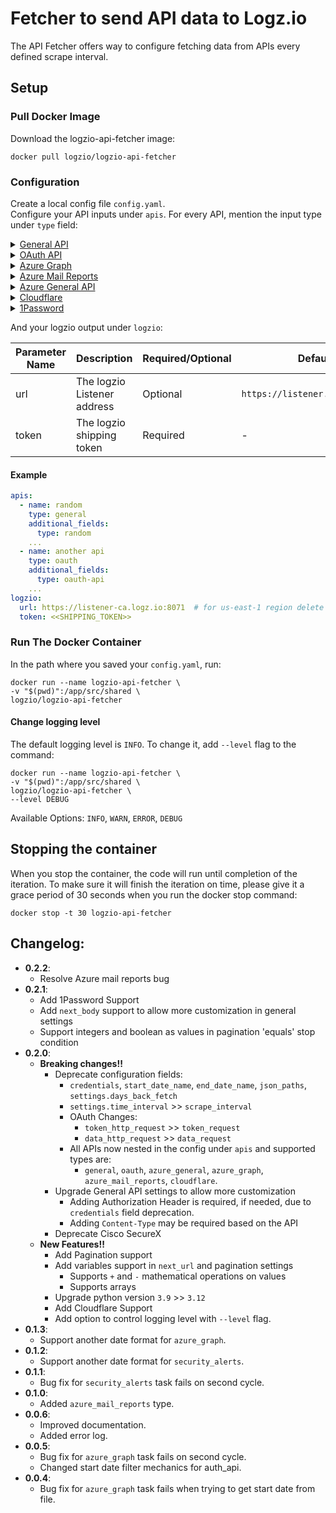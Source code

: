 # Fetcher to send API data to Logz.io
The API Fetcher offers way to configure fetching data from APIs every defined scrape interval.

## Setup

### Pull Docker Image
Download the logzio-api-fetcher image:

```shell
docker pull logzio/logzio-api-fetcher
```

### Configuration
Create a local config file `config.yaml`.  
Configure your API inputs under `apis`. For every API, mention the input type under `type` field:
<details>
  <summary>
    <span><a href="./src/apis/general/README.md">General API</a></span>
  </summary>

For structuring custom API calls use type `general` API with the parameters below.

## Configuration Options
| Parameter Name     | Description                                                                                                                           | Required/Optional | Default                     |
|--------------------|---------------------------------------------------------------------------------------------------------------------------------------|-------------------|-----------------------------|
| name               | Name of the API (custom name)                                                                                                         | Optional          | the defined `url`           |
| url                | The request URL                                                                                                                       | Required          | -                           |
| headers            | The request Headers                                                                                                                   | Optional          | `{}`                        |
| body               | The request body                                                                                                                      | Optional          | -                           |
| method             | The request method (`GET` or `POST`)                                                                                                  | Optional          | `GET`                       |
| pagination         | Pagination settings if needed (see [options below](#pagination-configuration-options))                                                | Optional          | -                           |
| next_url           | If needed to update the URL in the next request based on the last response. Supports using variables ([see below](#using-variables))  | Optional          | -                           |
| next_body          | If needed to update the body in the next request based on the last response. Supports using variables ([see below](#using-variables)) | Optional          | -                           |
| response_data_path | The path to the data inside the response                                                                                              | Optional          | response root               |
| additional_fields  | Additional custom fields to add to the logs before sending to logzio                                                                  | Optional          | Add `type` as `api-fetcher` |
| scrape_interval    | Time interval to wait between runs (unit: `minutes`)                                                                                  | Optional          | 1 (minute)                  |

## Pagination Configuration Options
If needed, you can configure pagination.

| Parameter Name   | Description                                                                                                                                      | Required/Optional                                  | Default |
|------------------|--------------------------------------------------------------------------------------------------------------------------------------------------|----------------------------------------------------|---------|
| type             | The pagination type (`url`, `body` or `headers`)                                                                                                 | Required                                           | -       |
| url_format       | If pagination type is `url`, configure the URL format used for the pagination. Supports using variables ([see below](#using-variables)).         | Required if pagination type is `url`               | -       |
| update_first_url | `True` or `False`; If pagination type is `url`, and it's required to append new params to the first request URL and not reset it completely.     | Optional if pagination type is `url`               | False   |
| headers_format   | If pagination type is `headers`, configure the headers format used for the pagination. Supports using variables ([see below](#using-variables)). | Required if pagination type is `headers`           | -       |
| body_format      | If pagination type is `body`, configure the body format used for the pagination. Supports using variables ([see below](#using-variables)).       | Required if pagination type is `body`              | -       |
| stop_indication  | When should the pagination end based on the response. (see [options below](#pagination-stop-indication-configuration)).                          | Optional (if not defined will stop on `max_calls`) | -       |
| max_calls        | Max calls that the pagination can make. (Supports up to 1000)                                                                                    | Optional                                           | 1000    |

## Pagination Stop Indication Configuration
| Parameter Name | Description                                                                             | Required/Optional                               | Default |
|----------------|-----------------------------------------------------------------------------------------|-------------------------------------------------|---------|
| field          | The name of the field in the response body, to search the stop indication at            | Required                                        | -       |
| condition      | The stop condition (`empty`, `equals` or `contains`)                                    | Required                                        | -       |
| value          | If condition is `equals` or `contains`, the value of the `field` that we should stop at | Required if condition is `equals` or `contains` | -       |

## Using Variables
Using variables allows taking values from the response of the first request, to structure the request after it.  
Mathematical operations `+` and `-` are supported, in order to add or reduce a number from the variable value.  

Use case examples for variable usage:
1. Update a date filter at every call
2. Update a page number in pagination

To use variables:
- Wrap the variable name in curly brackets
- Provide the full path to that variable in the response
- Add `res.` prefix to the path.

Example: Say this is my response:
```json
{
  "field": "value",
  "another_field": {
    "nested": 123
  },
  "num_arr": [1, 2, 3],
  "obj_arr": [
    {
      "field2": 345
    },
    {
      "field2": 567
    }
  ]
}
```
Paths to fields values are structured like so:
- `{res.field}` = `"value"`
- `{res.another_field.nested}` = `123`
- `{res.num_arr.[2]}` = `3`
- `{res.obj_arr.[0].field2}` = `345`

Using the fields values in the `next_url` for example like so:
```Yaml
next_url: https://logz.io/{res.field}/{res.obj_arr[0].field2}
```
Would update the URL at every call to have the value of the given fields from the response, in our example the url for the next call would be:
```
https://logz.io/value/345
```
And in the call after it, it would update again according to the response and the `next_url` structure, and so on.


</details>
<details>
  <summary>
    <span><a href="./src/apis/oauth/README.md">OAuth API</a></span>
  </summary>

For structuring custom OAuth calls use type `oauth` API with the parameters below.

## Configuration Options
| Parameter Name    | Description                                                                                                                           | Required/Optional | Default                     |
|-------------------|---------------------------------------------------------------------------------------------------------------------------------------|-------------------|-----------------------------|
| name              | Name of the API (custom name)                                                                                                         | Optional          | the defined `url`           |
| token_request     | Nest here any detail relevant to the request to get the bearer access token. (Options in [General API](./src/apis/general/README.md)) | Required          | -                           |
| data_request      | Nest here any detail relevant to the data request. (Options in [General API](./src/apis/general/README.md))                           | Required          | -                           |
| scrape_interval   | Time interval to wait between runs (unit: `minutes`)                                                                                  | Optional          | 1 (minute)                  |
| additional_fields | Additional custom fields to add to the logs before sending to logzio                                                                  | Optional          | Add `type` as `api-fetcher` |

</details>
<details>
  <summary>
    <span><a href="./src/apis/azure/README.MD/#azure-graph">Azure Graph</a></span>
  </summary>

For Azure Graph, use type `azure_graph` with the below parameters.

## Configuration Options
| Parameter Name                 | Description                                                          | Required/Optional | Default           |
|--------------------------------|----------------------------------------------------------------------|-------------------|-------------------|
| name                           | Name of the API (custom name)                                        | Optional          | `azure api`       |
| azure_ad_tenant_id             | The Azure AD Tenant id                                               | Required          | -                 |
| azure_ad_client_id             | The Azure AD Client id                                               | Required          | -                 |
| azure_ad_secret_value          | The Azure AD Secret value                                            | Required          | -                 |
| date_filter_key                | The name of key to use for the date filter in the request URL params | Optional          | `createdDateTime` |
| data_request.url               | The request URL                                                      | Required          | -                 |
| data_request.additional_fields | Additional custom fields to add to the logs before sending to logzio | Optional          | -                 |
| days_back_fetch                | The amount of days to fetch back in the first request                | Optional          | 1 (day)           |
| scrape_interval                | Time interval to wait between runs (unit: `minutes`)                 | Optional          | 1 (minute)        |

</details>

<details>
  <summary>
    <span><a href="./src/apis/azure/README.MD/#azure-mail-reports">Azure Mail Reports</a></span>
  </summary>

For Azure Mail Reports, use type `azure_mail_reports` with the below parameters.

## Configuration Options
| Parameter Name                 | Description                                                                 | Required/Optional | Default     |
|--------------------------------|-----------------------------------------------------------------------------|-------------------|-------------|
| name                           | Name of the API (custom name)                                               | Optional          | `azure api` |
| azure_ad_tenant_id             | The Azure AD Tenant id                                                      | Required          | -           |
| azure_ad_client_id             | The Azure AD Client id                                                      | Required          | -           |
| azure_ad_secret_value          | The Azure AD Secret value                                                   | Required          | -           |
| start_date_filter_key          | The name of key to use for the start date filter in the request URL params. | Optional          | `startDate` |
| end_date_filter_key            | The name of key to use for the end date filter in the request URL params.   | Optional          | `EndDate`   |
| data_request.url               | The request URL                                                             | Required          | -           |
| data_request.additional_fields | Additional custom fields to add to the logs before sending to logzio        | Optional          | -           |
| days_back_fetch                | The amount of days to fetch back in the first request                       | Optional          | 1 (day)     |
| scrape_interval                | Time interval to wait between runs (unit: `minutes`)                        | Optional          | 1 (minute)  |


</details>
<details>
  <summary>
    <span><a href="./src/apis/azure/README.MD/#azure-general">Azure General API</a></span>
  </summary>

For structuring custom general Azure API calls use type `azure_general` API with the parameters below.

## Configuration Options
| Parameter Name        | Description                                                                                                 | Required/Optional | Default                                                  |
|-----------------------|-------------------------------------------------------------------------------------------------------------|-------------------|----------------------------------------------------------|
| name                  | Name of the API (custom name)                                                                               | Optional          | `azure api`                                              |
| azure_ad_tenant_id    | The Azure AD Tenant id                                                                                      | Required          | -                                                        |
| azure_ad_client_id    | The Azure AD Client id                                                                                      | Required          | -                                                        |
| azure_ad_secret_value | The Azure AD Secret value                                                                                   | Required          | -                                                        |
| data_request          | Nest here any detail relevant to the data request. (Options in [General API](./src/apis/general/README.md)) | Required          | -                                                        |
| scope                 | The specific permissions an application is requesting during a token request.                               | Optional          | Azure graph scope `https://graph.microsoft.com/.default` |
| days_back_fetch       | The amount of days to fetch back in the first request                                                       | Optional          | 1 (day)                                                  |
| scrape_interval       | Time interval to wait between runs (unit: `minutes`)                                                        | Optional          | 1 (minute)                                               |

</details>
<details>
  <summary>
    <span><a href="./src/apis/cloudflare/README.md">Cloudflare</a></span>
  </summary>

For Cloudflare API, use type as `cloudflare`.  
By default `cloudflare` API type:

- has built in pagination settings
- sets the `response_data_path` to `result` field.

## Configuration Options
| Parameter Name          | Description                                                                                                                                | Required/Optional | Default           |
|-------------------------|--------------------------------------------------------------------------------------------------------------------------------------------|-------------------|-------------------|
| name                    | Name of the API (custom name)                                                                                                              | Optional          | the defined `url` |
| cloudflare_account_id   | The CloudFlare Account ID                                                                                                                  | Required          | -                 |
| cloudflare_bearer_token | The Cloudflare Bearer token                                                                                                                | Required          | -                 |
| url                     | The request URL                                                                                                                            | Required          | -                 |
| next_url                | If needed to update the URL in next requests based on the last response. Supports using variables (see [General API](./general/README.md)) | Optional          | -                 |
| additional_fields       | Additional custom fields to add to the logs before sending to logzio                                                                       | Optional          | -                 |
| scrape_interval         | Time interval to wait between runs (unit: `minutes`)                                                                                       | Optional          | 1 (minute)        |
| pagination_off          | True if builtin pagination should be off, False otherwise                                                                                  | Optional          | `False`           |

</details>
<details>
  <summary>
    <span><a href="./src/apis/onepassword/README.md">1Password</a></span>
  </summary>

By default `1password` API type has built in pagination settings and sets the `response_data_path` to `items` field.

## Configuration Options
| Parameter Name           | Description                                                                                                  | Required/Optional | Default           |
|--------------------------|--------------------------------------------------------------------------------------------------------------|-------------------|-------------------|
| name                     | Name of the API (custom name)                                                                                | Optional          | the defined `url` |
| onepassword_bearer_token | The 1Password Bearer token                                                                                   | Required          | -                 |
| url                      | The request URL                                                                                              | Required          | -                 |
| method                   | The request method (`GET` or `POST`)                                                                         | Optional          | `GET`             |
| additional_fields        | Additional custom fields to add to the logs before sending to logzio                                         | Optional          | -                 |
| days_back_fetch          | The amount of days to fetch back in the first request. Applies a filter on 1password `start_time` parameter. | Optional          | -                 |
| scrape_interval          | Time interval to wait between runs (unit: `minutes`)                                                         | Optional          | 1 (minute)        |
| onepassword_limit        | 1Password limit for number of events to return in a single request (allowed range: 100 to 1000)              | Optional          | 100               |
| pagination_off           | True if builtin pagination should be off, False otherwise                                                    | Optional          | `False`           |

</details>


And your logzio output under `logzio`:

| Parameter Name | Description                 | Required/Optional | Default                         |
|----------------|-----------------------------|-------------------|---------------------------------|
| url            | The logzio Listener address | Optional          | `https://listener.logz.io:8071` |
| token          | The logzio shipping token   | Required          | -                               |

#### Example
```Yaml
apis:
  - name: random
    type: general
    additional_fields:
      type: random
    ...
  - name: another api
    type: oauth
    additional_fields:
      type: oauth-api
    ...
logzio:
  url: https://listener-ca.logz.io:8071  # for us-east-1 region delete url param (default)
  token: <<SHIPPING_TOKEN>>
```

### Run The Docker Container
In the path where you saved your `config.yaml`, run:
```shell
docker run --name logzio-api-fetcher \
-v "$(pwd)":/app/src/shared \
logzio/logzio-api-fetcher 
```

#### Change logging level
The default logging level is `INFO`. To change it, add `--level` flag to the command:
```shell
docker run --name logzio-api-fetcher \
-v "$(pwd)":/app/src/shared \
logzio/logzio-api-fetcher \
--level DEBUG
```
Available Options: `INFO`, `WARN`, `ERROR`, `DEBUG`

## Stopping the container
When you stop the container, the code will run until completion of the iteration. To make sure it will finish the iteration on time, 
please give it a grace period of 30 seconds when you run the docker stop command:

```shell
docker stop -t 30 logzio-api-fetcher
```

## Changelog:
- **0.2.2**:
  - Resolve Azure mail reports bug
- **0.2.1**:
  - Add 1Password Support
  - Add `next_body` support to allow more customization in general settings
  - Support integers and boolean as values in pagination 'equals' stop condition
- **0.2.0**:
  - **Breaking changes!!**
    - Deprecate configuration fields:
      - `credentials`, `start_date_name`, `end_date_name`, `json_paths`, `settings.days_back_fetch`
      - `settings.time_interval` >> `scrape_interval`
      - OAuth Changes:
        - `token_http_request` >> `token_request`
        - `data_http_request` >> `data_request`
      - All APIs now nested in the config under `apis` and supported types are:
        - `general`, `oauth`, `azure_general`, `azure_graph`, `azure_mail_reports`, `cloudflare`.
    - Upgrade General API settings to allow more customization 
      - Adding Authorization Header is required, if needed, due to `credentials` field deprecation.
      - Adding `Content-Type` may be required based on the API
    - Deprecate Cisco SecureX 
  - **New Features!!**
    - Add Pagination support
    - Add variables support in `next_url` and pagination settings
      - Supports `+` and `-` mathematical operations on values
      - Supports arrays
    - Upgrade python version `3.9` >> `3.12`
    - Add Cloudflare Support
    - Add option to control logging level with `--level` flag.
- **0.1.3**:
  - Support another date format for `azure_graph`.
- **0.1.2**:
  - Support another date format for `security_alerts`.
- **0.1.1**:
  - Bug fix for `security_alerts` task fails on second cycle.
- **0.1.0**:
  - Added `azure_mail_reports` type.
- **0.0.6**:
  - Improved documentation.
  - Added error log.
- **0.0.5**:
  - Bug fix for `azure_graph` task fails on second cycle.
  - Changed start date filter mechanics for auth_api.
- **0.0.4**:
  - Bug fix for `azure_graph` task fails when trying to get start date from file.
